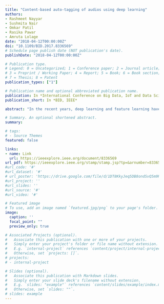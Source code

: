 ```yaml
---
title: "Content-based auto-tagging of audios using deep learning"
authors:
- Rashmeet Nayyar
- Sushmita Nair
- Omkar Patil
- Rasika Pawar
- Amruta Lolage
date: "2018-04-12T00:00:00Z"
doi: "10.1109/BID.2017.8336569"
# Schedule page publish date (NOT publication's date).
publishDate: "2018-04-12T00:00:00Z"

# Publication type.
# Legend: 0 = Uncategorized; 1 = Conference paper; 2 = Journal article;
# 3 = Preprint / Working Paper; 4 = Report; 5 = Book; 6 = Book section;
# 7 = Thesis; 8 = Patent
publication_types: ["1"]

# Publication name and optional abbreviated publication name.
publication: In *International Conference on Big Data, IoT and Data Science, 2017*
publication_short: In *BID, IEEE*

abstract: "In the recent years, deep learning and feature learning have drawn significant attention in the field of Music Information Retrieval (MIR) research, inspired by good results in speech recognition and computer vision. Here, we tackle the problem of content-based automatic tagging of audios which is a multi-label classification task. Deep neural network architectures like Convolutional Neural Network and Convolutional Recurrent Neural Network are used to learn hierarchical features from musical audio signals and the experiments are performed on MagnaTagATune (MTT) dataset. We focused to achieve state-of-the-art performance with Mel-spectrogram input. Tags such as genre, instruments, emotions etc. can be automatically predicted for newer tracks with the focus on accurate classification of clips. These tags convey high-level information from a listener's perspective and thus can be used for organization of music library, efficient music browsing, creating personalized recommendations, playlist generation, and other applications."

# Summary. An optional shortened abstract.
summary: 

# tags:
# - Source Themes
featured: false

links:
- name: Link
  url: https://ieeexplore.ieee.org/document/8336569
url_pdf: https://ieeexplore.ieee.org/stamp/stamp.jsp?tp=&arnumber=8336569
#url_code: '#'
#url_dataset: '#'
# url_poster: 'https://drive.google.com/file/d/1DT8KkyJeq5DB8ondSvQ5m9RCspVUZRkL/view'
#url_project: ''
#url_slides: ''
#url_source: '#'
#url_video: '#'

# Featured image
# To use, add an image named `featured.jpg/png` to your page's folder. 
image:
  caption: ''
  focal_point: ""
  preview_only: true

# Associated Projects (optional).
#   Associate this publication with one or more of your projects.
#   Simply enter your project's folder or file name without extension.
#   E.g. `internal-project` references `content/project/internal-project/index.md`.
#   Otherwise, set `projects: []`.
# projects:
# - internal-project

# Slides (optional).
#   Associate this publication with Markdown slides.
#   Simply enter your slide deck's filename without extension.
#   E.g. `slides: "example"` references `content/slides/example/index.md`.
#   Otherwise, set `slides: ""`.
# slides: example
---
```


<!-- {{% alert note %}}
Click the *Cite* button above to demo the feature to enable visitors to import publication metadata into their reference management software.
{{% /alert %}}

{{% alert note %}}
Click the *Slides* button above to demo Academic's Markdown slides feature.
{{% /alert %}}

Supplementary notes can be added here, including [code and math](https://sourcethemes.com/academic/docs/writing-markdown-latex/). -->
